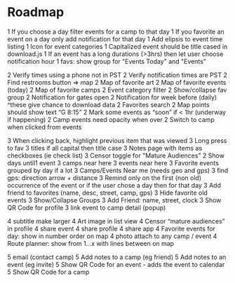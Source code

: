 # Roadmap

1 If you choose a day filter events for a camp to that day
1 If you favorite an event on a day only add notification for that day
1 Add elipsis to event time listing
1 Icon for event categories
1 Capitalized event should be title cased in download.js
1 If an event has a long durations (>3hrs) then let user choose notification hour
1 favs: show group for "Events Today" and "Events"


2 Verify times using a phone not in PST
2 Verify notification times are PST
2 Find restrooms button => map
2 Map of favorite art
2 Map of favorite events (today)
2 Map of favorite camps
2 Event category filter
2 Show/collapse fav group
2 Notification for gates open
2 Notification for week before (daily) ^these give chance to download data
2 Favorites search
2 Map points should show text “G 8:15”
2 Mark some events as “soon” if < 1hr (underway if happening)
2 Camp events need opacity when over
2 Switch to camp when clicked from events

3 When clicking back, highlight previous item that was viewed
3 Long press to fav
3 titles if all capital then title case
3 Notes page with items as checkboxes (ie check list)
3 Censor toggle for "Mature Audiences"
2 Show days until1 event
3 camps near here
3 events near here
3 Favorite events grouped by day if a lot
3 Camps/Events Near me (needs geo and gps)
3 find gps: direction arrow + distance
3 Remind only on the first (non old) occurrence of the event or if the user chose a day then for that day
3 Add friend to favorites (name, desc, street, camp, gps)
3 Hide favorite old events
3 Show/Collapse Groups
3 Add Friend: name, street, clock
3 Show QR Code for profile
3 link event to camp detail (popup)

4 subtitle make larger
4 Art image in list view
4 Censor “mature audiences” in profile
4 share event
4 share profile
4 share app
4 Favorite events for day: show in number order on map
4 photo attach to any camp / event
4 Route planner: show from 1...x with lines between on map

5 email (contact camp)
5 Add notes to a camp (eg friend)
5 Add notes to an event (eg invite)
5 Show QR Code for an event - adds the event to calendar
5 Show QR Code for a camp